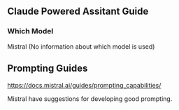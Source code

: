 ## Claude Powered Assitant Guide

### Which Model

Mistral (No information about which model is used)

## Prompting Guides

https://docs.mistral.ai/guides/prompting_capabilities/

Mistral have suggestions for developing good prompting.